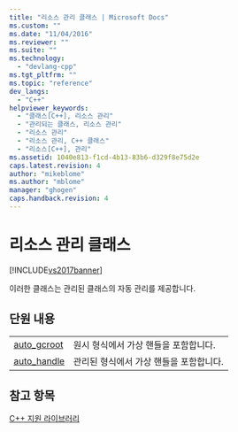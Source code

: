 ```yaml
---
title: "리소스 관리 클래스 | Microsoft Docs"
ms.custom: ""
ms.date: "11/04/2016"
ms.reviewer: ""
ms.suite: ""
ms.technology: 
  - "devlang-cpp"
ms.tgt_pltfrm: ""
ms.topic: "reference"
dev_langs: 
  - "C++"
helpviewer_keywords: 
  - "클래스[C++], 리소스 관리"
  - "관리되는 클래스, 리소스 관리"
  - "리소스 관리"
  - "리소스 관리, C++ 클래스"
  - "리소스[C++], 관리"
ms.assetid: 1040e813-f1cd-4b13-83b6-d329f8e75d2e
caps.latest.revision: 4
author: "mikeblome"
ms.author: "mblome"
manager: "ghogen"
caps.handback.revision: 4
---
```

# 리소스 관리 클래스
[!INCLUDE[vs2017banner](../assembler/inline/includes/vs2017banner.md)]

이러한 클래스는 관리된 클래스의 자동 관리를 제공합니다.  
  
## 단원 내용  
  
|||  
|-|-|  
|[auto\_gcroot](../dotnet/auto-gcroot.md)|원시 형식에서 가상 핸들을 포함합니다.|  
|[auto\_handle](../dotnet/auto-handle.md)|관리된 형식에서 가상 핸들을 포함합니다.|  
  
## 참고 항목  
 [C\+\+ 지원 라이브러리](../dotnet/cpp-support-library.md)